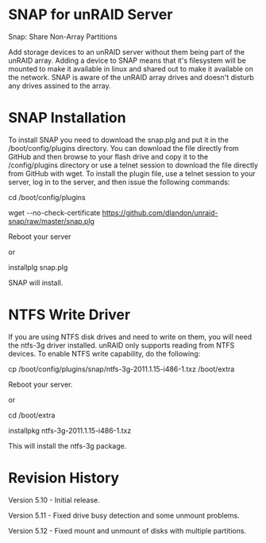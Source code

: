 SNAP for unRAID Server
======================

Snap: Share Non-Array Partitions 

Add storage devices to an unRAID server without them being part of the unRAID array. Adding a device to SNAP means that it's filesystem will be mounted to make it available in linux and shared out to make it available on the network. SNAP is aware of the unRAID array drives and doesn't disturb any drives assined to the array. 


SNAP Installation
=================

To install SNAP you need to download the snap.plg and put it in the /boot/config/plugins directory.  You can download the file directly from GitHub and then browse to your flash drive and copy it to the /config/plugins directory or use a telnet session to download the file directly from GitHub with wget.  To install the plugin file, use a telnet session to your server, log in to the server, and then issue the following commands:

cd /boot/config/plugins

wget --no-check-certificate https://github.com/dlandon/unraid-snap/raw/master/snap.plg

Reboot your server

or

installplg snap.plg

SNAP will install.


NTFS Write Driver
=================

If you are using NTFS disk drives and need to write on them, you will need the ntfs-3g driver installed.  unRAID only supports reading from NTFS devices.  To enable NTFS write capability, do the following:

cp /boot/config/plugins/snap/ntfs-3g-2011.1.15-i486-1.txz /boot/extra

Reboot your server.

or

cd /boot/extra

installpkg ntfs-3g-2011.1.15-i486-1.txz

This will install the ntfs-3g package.


Revision History
================

Version 5.10 - Initial release.

Version 5.11 - Fixed drive busy detection and some unmount problems.

Version 5.12 - Fixed mount and unmount of disks with multiple partitions.
